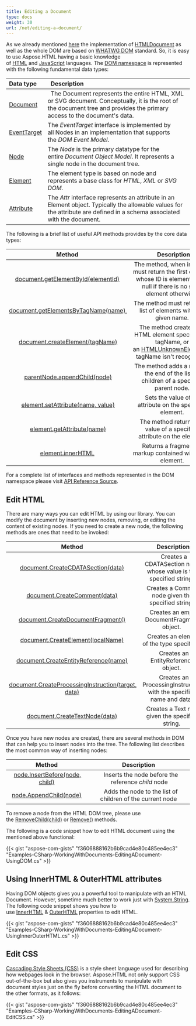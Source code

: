 ```yaml
---
title: Editing a Document
type: docs
weight: 30
url: /net/editing-a-document/
---
```


As we already mentioned [here](/html/net/creating-a-document/) the implementation of [HTMLDocument](https://apireference.aspose.com/net/html/aspose.html/htmldocument) as well as the whole DOM are based on [WHATWG DOM](https://dom.spec.whatwg.org/) standard. So, it is easy to use Aspose.HTML having a basic knowledge of [HTML](https://en.wikipedia.org/wiki/HTML) and [JavaScript](https://en.wikipedia.org/wiki/JavaScript) languages.
The [DOM namespace](https://apireference.aspose.com/net/html/aspose.html.dom/) is represented with the following fundamental data types:

|**Data type** |` `**Description**|
| :- | :- |
|[Document](https://apireference.aspose.com/net/html/aspose.html.dom/document)|` `The Document represents the entire HTML, XML or SVG document. Conceptually, it is the root of the document tree and provides the primary access to the document's data.|
|[EventTarget](https://apireference.aspose.com/net/html/aspose.html.dom/eventtarget)|The *EventTarget* interface is implemented by all Nodes in an implementation that supports the *DOM Event Model*.|
|[Node](https://apireference.aspose.com/net/html/aspose.html.dom/node)|The *Node* is the primary datatype for the entire *Document Object Model*. It represents a single node in the document tree.|
|[Element](https://apireference.aspose.com/net/html/aspose.html.dom/element)|The element type is based on node and represents a base class for *HTML*, *XML* or *SVG DOM.*|
|[Attribute](https://apireference.aspose.com/net/html/aspose.html.dom/attr)|The *Attr* interface represents an attribute in an Element object. Typically the allowable values for the attribute are defined in a schema associated with the document.|
The following is a brief list of useful API methods provides by the core data types:

|**Method** |` `**Description**|
| :-: | :-: |
|[document.getElementById(elementId)](https://apireference.aspose.com/net/html/aspose.html.dom/document/methods/getelementbyid) |The method, when invoked, must return the first element whose ID is elementId and null if there is no such element otherwise.|
|[document.getElementsByTagName(name) ](https://apireference.aspose.com/net/html/aspose.html.dom/document/methods/getelementsbytagname)|The method must return the list of elements with the given name.|
|[document.createElement(tagName)](https://apireference.aspose.com/net/html/aspose.html.dom/document/methods/createelement)|The method creates the HTML element specified by tagName, or an [HTMLUnknownElement](https://apireference.aspose.com/net/html/aspose.html/htmlunknownelement) if tagName isn't recognized.|
|[parentNode.appendChild(node)](https://apireference.aspose.com/net/html/aspose.html.dom/node/methods/appendchild)|The method adds a node to the end of the list of children of a specified parent node.|
|[element.setAttribute(name, value)](https://apireference.aspose.com/net/html/aspose.html.dom/element/methods/setattribute)|Sets the value of an attribute on the specified element.|
|[element.getAttribute(name)](https://apireference.aspose.com/net/html/aspose.html.dom/element/methods/getattribute)|The method returns the value of a specified attribute on the element.|
|[element.innerHTML](https://apireference.aspose.com/net/html/aspose.html.dom/element/properties/innerhtml) |Returns a fragment of markup contained within the element.|
For a complete list of interfaces and methods represented in the DOM namespace please visit [API Reference Source](https://apireference.aspose.com/net/html/aspose.html.dom/).
## **Edit HTML**
There are many ways you can edit HTML by using our library. You can modify the document by inserting new nodes, removing, or editing the content of existing nodes. If you need to create a new node, the following methods are ones that need to be invoked:

|**Method** |` `**Description** |
| :-: | :-: |
|[document.CreateCDATASection(data)](https://apireference.aspose.com/net/html/aspose.html.dom/document/methods/createcdatasection) |` `Creates a CDATASection node whose value is the specified string. |
|[document.CreateComment(data)](https://apireference.aspose.com/net/html/aspose.html.dom/document/methods/createcomment) |` `Creates a Comment node given the specified string. |
|[document.CreateDocumentFragment()](https://apireference.aspose.com/net/html/aspose.html.dom/document/methods/createdocumentfragment) |` `Creates an empty DocumentFragment object. |
|[document.CreateElement(localName)](https://apireference.aspose.com/net/html/aspose.html.dom/document/methods/createelement) |` `Creates an element of the type specified. |
|[document.CreateEntityReference(name)](https://apireference.aspose.com/net/html/aspose.html.dom/document/methods/createentityreference) |` `Creates an EntityReference object. |
|[document.CreateProcessingInstruction(target, data)](https://apireference.aspose.com/net/html/aspose.html.dom/document/methods/createprocessinginstruction) |` `Creates an ProcessingInstruction with the specified name and data. |
|[document.CreateTextNode(data)](https://apireference.aspose.com/net/html/aspose.html.dom/document/methods/createtextnode) |` `Creates a Text node given the specified string. |


Once you have new nodes are created, there are several methods in DOM that can help you to insert nodes into the tree. The following list describes the most common way of inserting nodes: 

|**Method** |**Description** |
| :-: | :-: |
|[node.InsertBefore(node, child)](https://apireference.aspose.com/net/html/aspose.html.dom/node/methods/insertbefore) |` `Inserts the node before the reference *child* node|
|[node.AppendChild(node)](https://apireference.aspose.com/net/html/aspose.html.dom/node/methods/appendchild) |` `Adds the node to the list of children of the current node |
To remove a node from the HTML DOM tree, please use the [RemoveChild(child)](https://apireference.aspose.com/net/html/aspose.html.dom/node/methods/removechild) or [Remove()](https://apireference.aspose.com/net/html/aspose.html.dom/node/methods/removechild) methods.



The following is a code snippet how to edit HTML document using the mentioned above functional:

{{< gist "aspose-com-gists" "f3606888162b6b9cad4e80c485ee4ec3" "Examples-CSharp-WorkingWithDocuments-EditingADocument-UsingDOM.cs" >}}
## **Using InnerHTML & OuterHTML attributes**
Having DOM objects gives you a powerful tool to manipulate with an HTML Document. However, sometime much better to work just with [System.String](https://docs.microsoft.com/en-us/dotnet/api/system.string?view=netframework-4.8). The following code snippet shows you how to use [InnerHTML](https://apireference.aspose.com/net/html/aspose.html.dom/element/properties/innerhtml) & [OuterHTML](https://apireference.aspose.com/net/html/aspose.html.dom/element/properties/outerhtml) properties to edit HTML.

{{< gist "aspose-com-gists" "f3606888162b6b9cad4e80c485ee4ec3" "Examples-CSharp-WorkingWithDocuments-EditingADocument-UsingInnerOuterHTML.cs" >}}
## **Edit CSS**
[Cascading Style Sheets (CSS)](https://en.wikipedia.org/wiki/Cascading_Style_Sheets) is a style sheet language used for describing how webpages look in the browser. Aspose.HTML not only support CSS out-of-the-box but also gives you instruments to manipulate with document styles just on the fly before converting the HTML document to the other formats, as it follows:

{{< gist "aspose-com-gists" "f3606888162b6b9cad4e80c485ee4ec3" "Examples-CSharp-WorkingWithDocuments-EditingADocument-EditCSS.cs" >}}
